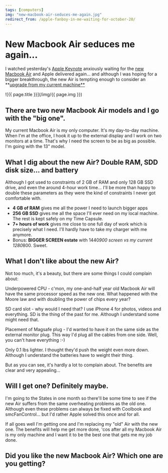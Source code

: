 ```yaml
---
tags: [computers]
img: "new-macbook-air-seduces-me-again.jpg"
redirect_from: /apple-fanboy-in-me-waiting-for-october-20/
---
```


# New Macbook Air seduces me again...


I watched yesterday's [Apple Keynote](http://www.apple.com/apple-events/october-2010/) anxiously waiting for the [new Macbook Air](http://www.apple.com/macbookair/) and Apple delivered again... and although I was hoping for a bigger breakthrough, the new Air is tempting enough to consider an **[upgrade from my current machine**](http://www.productivefirm.com/2009/07/my-productive-computer-unboxing-apple-macbook-air-2-13-ssd/)

<!--More-->

![{{ page.title }}](/img/{{ page.img }})

## There are two new Macbook Air models and I go with the "big one".

My current Macbook Air is my only computer. It's my day-to-day machine. When I'm at the office, I hook it up to the external display and I work on two monitors at a time. That's why I need the screen to be as big as possible. I'm going with the 13" model.

## What I dig about the new Air? Double RAM, SDD disk size... and battery

Although I got used to constraints of 2 GB of RAM and only 128 GB SSD drive, and even the around 4-hour work time... I'll be more than happy to double these parameters as they were the kind of constraints I never got comfortable with.

  * **4 GB of RAM** gives me all the power I need to launch bigger apps
  * **256 GB SSD** gives me all the space I'll ever need on my local machine. The rest is kept safely on my Time Capsule.
  * **7+ hours of work** gives me close to one full day of work which is precisely what I need. I'll hardly have to take my charger with me anymore.
  * Bonus: **BIGGER SCREEN estate** with 1440*900 screen vs my current 1280*800. Sweet.

## What I don't like about the new Air?

Not too much, it's a beauty, but there are some things I could complain about:

Underpowered CPU - c'mon, my one-and-half year old Macbook Air will have the same processor speed as the new one. What happened with the Moore law and with doubling the power of chips every year?

SD card slot - why would I need that? I use iPhone 4 for photos, videos and everything. SD is the thing of the past for me. Although I understand some might need that.

Placement of Magsafe plug - I'd wanted to have it on the same side as the external monitor plug. This way I'd plug all the cables from one side. Well, you can't have everything :-)

Only 0.1 lbs lighter. I thought they'd push the weight even more down. Although I understand the batteries have to weight their thing.

But as you can see, it's hardly a lot to complain about. The benefits are clear and very appealing...

## Will I get one? Definitely maybe.

I'm going to the States in one month so there'll be some time to see if the new Air suffers from the same overheating problems as the old one. Although even these problems can always be fixed with Coolbook and smcFanControl... but I'd rather Apple solved this once and for all.

If all goes well I'm getting one and I'm replacing my "old" Air with the new one. The benefits will help me get more done, 'cos after all my Macbook Air is my only machine and I want it to be the best one that gets me my job done.

## Did you like the new Macbook Air? Which one are you getting?



[n]: https://michael.gratis/nozbe